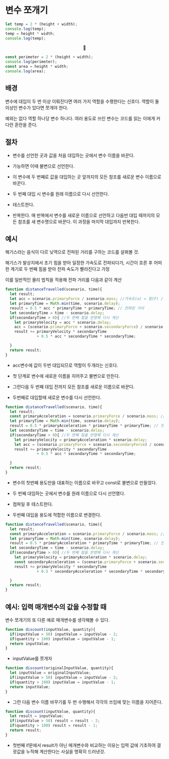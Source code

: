 # 변수 쪼개기

```JavaScript
let temp = 2 * (height + width);
console.log(temp);
temp = height * width;
console.log(temp);
```

<center>🔽</center>

```JavaScript
const perimeter = 2 * (height + width);
console.log(perimeter);
const area = height * width;
console.log(area);
```

## 배경

변수에 대입이 두 번 이상 이뤄진다면 여러 가지 역할을 수행한다는 신호다. 역할이 둘 이상인 변수가 있다면 쪼개야 한다.

예외는 없다 역할 하나당 변수 하나다. 여러 용도로 쓰인 변수는 코드를 읽는 이에게 커다란 혼란을 준다.

## 절차

-   변수를 선언한 곳과 값을 처음 대입하는 곳에서 변수 이름을 바꾼다.

-   가능하면 이때 불변으로 선언한다.

-   이 변수에 두 번째로 값을 대입하는 곳 앞까지의 모든 참조를 새로운 변수 이름으로 바꾼다.

-   두 번째 대입 시 변수를 원래 이름으로 다시 선언한다.

-   테스트한다.

-   반복한다. 매 반복에서 변수를 새로운 이름으로 선언하고 다음번 대입 때까지의 모든 참조를 새 변수명으로 바꾼다. 이 과정을 마지막 대입까지 반복한다.

## 예시

해기스라는 음식이 다르 닞역으로 전파된 거리를 구하는 코드를 살펴볼 것.

해기스가 발상지에서 초기 힘을 받아 일정한 가속도로 전파되다가, 시간이 흐른 후 어떠한 계기로 두 번째 힘을 받아 전파 속도가 빨라진다고 가정

이를 일반적인 물리 법칙을 적용해 전파 거리를 다음과 같이 계산

```JavaScript
function distanceTravelled(scenario, time){
  let result;
  let acc = scenario.primaryForce / scenario.mass; //가속도(a) = 힘(F) / 질량 (m)
  let primaryTime = Math.min(time, scenario.delay);
  result = 0.5 * acc * primaryTime * primaryTime; // 전파된 거리
  let secondaryTime = time - scenario.delay;
  if(secondaryTime > 0){ //두 번째 힘을 반영해 다시 계산
    let primaryVelocity = acc * scenario.delay;
    acc = (scenario.primaryForce + scenario.secondaryForce) / scenario.mass;
    result += primaryVelocity * secondaryTime
              + 0.5 * acc * secondaryTime * secondaryTime;

  }
  return result;
}
```

-   acc변수에 값이 두번 대입되므로 역할이 두개라는 신호다.

-   첫 단계로 변수에 새로운 이름을 지어주고 불변으로 만든다.
-   그런다음 두 번째 대입 전까지 모든 참조를 새로운 이름으로 바꾼다.
-   두번째로 대입할때 새로운 변수를 다시 선언한다.

```JavaScript
function distanceTravelled(scenario, time){
  let result;
  const primaryAcceleration = scenario.primaryForce / scenario.mass; //가속도(a) = 힘(F) / 질량 (m)
  let primaryTime = Math.min(time, scenario.delay);
  result = 0.5 * primaryAcceleration * primaryTime * primaryTime; // 전파된 거리
  let secondaryTime = time - scenario.delay;
  if(secondaryTime > 0){ //두 번째 힘을 반영해 다시 계산
    let primaryVelocity = primaryAcceleration * scenario.delay;
    let acc = (scenario.primaryForce + scenario.secondaryForce) / scenario.mass;
    result += primaryVelocity * secondaryTime
              + 0.5 * acc * secondaryTime * secondaryTime;

  }
  return result;
}
```

-   변수의 첫번째 용도만을 대표하는 이름으로 바꾸고 const로 불변으로 만들었다.

-   두 번째 대임하는 곳에서 변수를 원래 이름으로 다시 선언했다.

-   컴파일 후 테스트한다.

-   두번째 대입을 용도에 적합한 이름으로 변경한다.

```JavaScript
function distanceTravelled(scenario, time){
  let result;
  const primaryAcceleration = scenario.primaryForce / scenario.mass; //가속도(a) = 힘(F) / 질량 (m)
  let primaryTime = Math.min(time, scenario.delay);
  result = 0.5 * primaryAcceleration * primaryTime * primaryTime; // 전파된 거리
  let secondaryTime = time - scenario.delay;
  if(secondaryTime > 0){ //두 번째 힘을 반영해 다시 계산
    let primaryVelocity = primaryAcceleration * scenario.delay;
    const secondaryAcceleration = (scenario.primaryForce + scenario.secondaryForce) / scenario.mass;
    result += primaryVelocity * secondaryTime
              + 0.5 * secondaryAcceleration * secondaryTime * secondaryTime;

  }
  return result;
}
```

## 예시: 입력 매개변수의 값을 수정할 때

변수 쪼개기의 또 다른 예로 매개변수를 생각해볼 수 있다.

```JavaScript
function discount(inputValue, quantity){
  if(inputValue > 50) inputValue = inputValue - 2;
  if(quantity > 100) inputValue = inputValue - 1;
  return inputValue;
}
```

-   inputValue를 쪼개자

```JavaScript
function discount(originalInputValue, quantity){
  let inputValue = originalInputValue;
  if(inputValue > 50) inputValue = inputValue - 2;
  if(quantity > 100) inputValue = inputValue - 1;
  return inputValue;
}
```

-   그런 다음 변수 이름 바꾸기를 두 번 수행해서 각각의 쓰임에 맞는 이름을 지어준다.

```JavaScript
function discount(inputValue, quantity){
  let result = inputValue;
  if(inputValue > 50) result = result - 2;
  if(quantity > 100) result = result - 1;
  return result;
}
```

-   첫번째 if문에서 result가 아닌 매개변수와 비교하는 이유는 입력 값에 기초하여 결괏값을 누적해 계산한다는 사실을 명확히 드러낸것.
